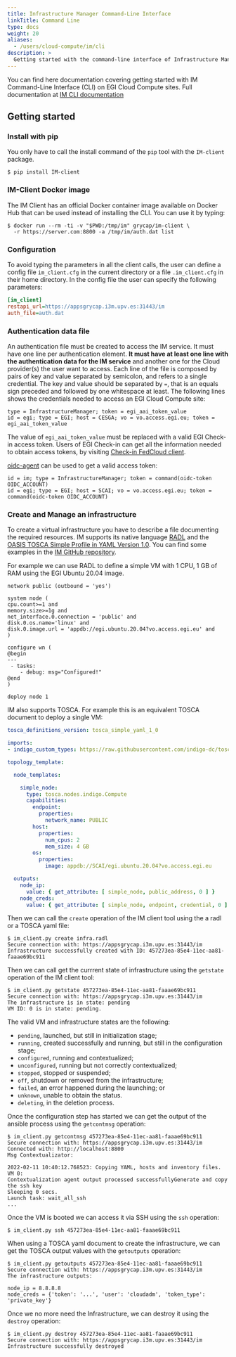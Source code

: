 ```yaml
---
title: Infrastructure Manager Command-Line Interface
linkTitle: Command Line
type: docs
weight: 20
aliases:
  - /users/cloud-compute/im/cli
description: >
  Getting started with the command-line interface of Infrastructure Manager
---
```


You can find here documentation covering getting started with IM Command-Line
Interface (CLI) on EGI Cloud Compute sites. Full documentation at
[IM CLI documentation](https://imdocs.readthedocs.io/en/latest/client.html)

## Getting started

### Install with pip

You only have to call the install command of the `pip` tool with the `IM-client`
package.

```shell
$ pip install IM-client
```

### IM-Client Docker image

The IM Client has an official Docker container image available on Docker Hub
that can be used instead of installing the CLI. You can use it by typing:

```shell
$ docker run --rm -ti -v "$PWD:/tmp/im" grycap/im-client \
  -r https://server.com:8800 -a /tmp/im/auth.dat list
```

### Configuration

To avoid typing the parameters in all the client calls, the user can define a
config file `im_client.cfg` in the current directory or a file `.im_client.cfg`
in their home directory. In the config file the user can specify the following
parameters:

```ini
[im_client]
restapi_url=https://appsgrycap.i3m.upv.es:31443/im
auth_file=auth.dat
```

### Authentication data file

An authentication file must be created to access the IM service. It must have
one line per authentication element. **It must have at least one line with the
authentication data for the IM service** and another one for the Cloud
provider(s) the user want to access. Each line of the file is composed by pairs
of key and value separated by semicolon, and refers to a single credential. The
key and value should be separated by ` = `, that is an equals sign preceded and
followed by one whitespace at least. The following lines shows the credentials
needed to access an EGI Cloud Compute site:

```shell
type = InfrastructureManager; token = egi_aai_token_value
id = egi; type = EGI; host = CESGA; vo = vo.access.egi.eu; token = egi_aai_token_value
```

The value of `egi_aai_token_value` must be replaced with a valid EGI Check-in
access token. Users of EGI Check-in can get all the information needed to obtain
access tokens, by visiting [Check-in FedCloud client](https://aai.egi.eu/fedcloud/).

[oidc-agent](https://indigo-dc.gitbook.io/oidc-agent/) can be used to get
a valid access token:

```shell
id = im; type = InfrastructureManager; token = command(oidc-token OIDC_ACCOUNT)
id = egi; type = EGI; host = SCAI; vo = vo.access.egi.eu; token = command(oidc-token OIDC_ACCOUNT)
```

### Create and Manage an infrastructure

To create a virtual infrastructure you have to describe a file documenting
the required resources. IM supports its native language
[RADL](https://imdocs.readthedocs.io/en/latest/radl.html) and the
[OASIS TOSCA Simple Profile in YAML Version 1.0](http://docs.oasis-open.org/tosca/TOSCA-Simple-Profile-YAML/v1.0).
You can find some examples in the
[IM GitHub repository](https://github.com/grycap/im/tree/master/examples).

For example we can use RADL to define a simple VM with 1 CPU, 1 GB of RAM
using the EGI Ubuntu 20.04 image.

```shell
network public (outbound = 'yes')

system node (
cpu.count>=1 and
memory.size>=1g and
net_interface.0.connection = 'public' and
disk.0.os.name='linux' and
disk.0.image.url = 'appdb://egi.ubuntu.20.04?vo.access.egi.eu' and
)

configure wn (
@begin
---
 - tasks:
    - debug: msg="Configured!"
@end
)

deploy node 1
```

IM also supports TOSCA. For example this is an equivalent TOSCA document to
deploy a single VM:

```yaml
tosca_definitions_version: tosca_simple_yaml_1_0

imports:
- indigo_custom_types: https://raw.githubusercontent.com/indigo-dc/tosca-types/master/custom_types.yaml

topology_template:

  node_templates:

    simple_node:
      type: tosca.nodes.indigo.Compute
      capabilities:
        endpoint:
          properties:
            network_name: PUBLIC
        host:
          properties:
            num_cpus: 2
            mem_size: 4 GB
        os:
          properties:
            image: appdb://SCAI/egi.ubuntu.20.04?vo.access.egi.eu

  outputs:
    node_ip:
      value: { get_attribute: [ simple_node, public_address, 0 ] }
    node_creds:
      value: { get_attribute: [ simple_node, endpoint, credential, 0 ] }
```

Then we can call the `create` operation of the IM client tool using the a radl
or a TOSCA yaml file:

```shell
$ im_client.py create infra.radl
Secure connection with: https://appsgrycap.i3m.upv.es:31443/im 
Infrastructure successfully created with ID: 457273ea-85e4-11ec-aa81-faaae69bc911
```

Then we can call get the currrent state of infrastructure using the `getstate`
operation of the IM client tool:

```shell
$ im_client.py getstate 457273ea-85e4-11ec-aa81-faaae69bc911
Secure connection with: https://appsgrycap.i3m.upv.es:31443/im 
The infrastructure is in state: pending
VM ID: 0 is in state: pending.
```

The valid VM and infrastructure states are the following:

- `pending`, launched, but still in initialization stage;
- `running`, created successfully and running, but still in the
  configuration stage;
- `configured`, running and contextualized;
- `unconfigured`, running but not correctly contextualized;
- `stopped`, stopped or suspended;
- `off`, shutdown or removed from the infrastructure;
- `failed`, an error happened during the launching; or
- `unknown`, unable to obtain the status.
- `deleting`, in the deletion process.

Once the configuration step has started we can get the output of the ansible
process using the `getcontmsg` operation:

```shell
$ im_client.py getcontmsg 457273ea-85e4-11ec-aa81-faaae69bc911
Secure connection with: https://appsgrycap.i3m.upv.es:31443/im 
Connected with: http://localhost:8800
Msg Contextualizator: 

2022-02-11 10:40:12.768523: Copying YAML, hosts and inventory files.
VM 0:
Contextualization agent output processed successfullyGenerate and copy the ssh key
Sleeping 0 secs.
Launch task: wait_all_ssh
...

```

Once the VM is booted we can access it via SSH using the `ssh` operation:

```shell
$ im_client.py ssh 457273ea-85e4-11ec-aa81-faaae69bc911
```

When using a TOSCA yaml document to create the infrastructure,
we can get the TOSCA output values with the `getoutputs` operation:

```shell
$ im_client.py getoutputs 457273ea-85e4-11ec-aa81-faaae69bc911
Secure connection with: https://appsgrycap.i3m.upv.es:31443/im
The infrastructure outputs:

node_ip = 8.8.8.8
node_creds = {'token': '...', 'user': 'cloudadm', 'token_type': 'private_key'}
```

Once we no more need the Infrastructure, we can destroy it using the `destroy`
operation:

```shell
$ im_client.py destroy 457273ea-85e4-11ec-aa81-faaae69bc911
Secure connection with: https://appsgrycap.i3m.upv.es:31443/im 
Infrastructure successfully destroyed
```
